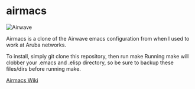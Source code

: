 airmacs
=======

![Airwave](https://imgur.com/U0IvWY7.png)

Airmacs is a clone of the Airwave emacs configuration from when I used to work at Aruba networks.

To install, simply git clone this repository, then run make
Running make will clobber your .emacs and .elisp directory, 
        so be sure to backup these files/dirs before running make.

[Airmacs Wiki](../../wiki/AirMacs)
